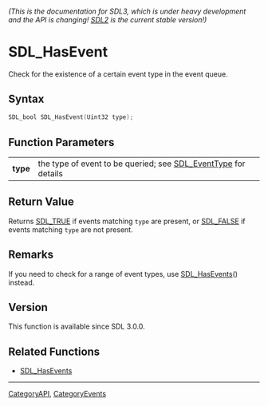 ###### (This is the documentation for SDL3, which is under heavy development and the API is changing! [SDL2](https://wiki.libsdl.org/SDL2/) is the current stable version!)
# SDL_HasEvent

Check for the existence of a certain event type in the event queue.

## Syntax

```c
SDL_bool SDL_HasEvent(Uint32 type);

```

## Function Parameters

|              |                                                                                 |
| ------------ | ------------------------------------------------------------------------------- |
| **type**     | the type of event to be queried; see [SDL_EventType](SDL_EventType.md) for details |

## Return Value

Returns [SDL_TRUE](SDL_TRUE.md) if events matching `type` are present, or
[SDL_FALSE](SDL_FALSE.md) if events matching `type` are not present.

## Remarks

If you need to check for a range of event types, use
[SDL_HasEvents](SDL_HasEvents.md)() instead.

## Version

This function is available since SDL 3.0.0.

## Related Functions

* [SDL_HasEvents](SDL_HasEvents.md)

----
[CategoryAPI](CategoryAPI.md), [CategoryEvents](CategoryEvents.md)
